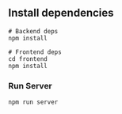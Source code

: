 ## Install dependencies

```
# Backend deps
npm install

# Frontend deps
cd frontend
npm install
```

### Run Server

```
npm run server
```


